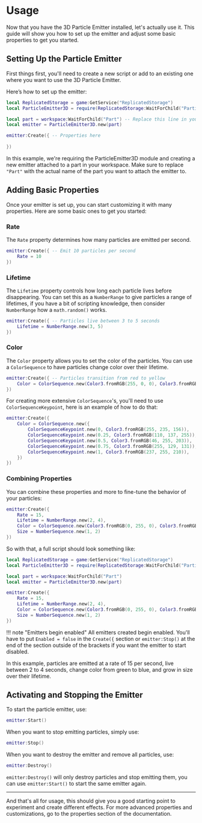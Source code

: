 # Usage

Now that you have the 3D Particle Emitter installed, let's actually use it. This guide will show you how to set up the emitter and adjust some basic properties to get you started. 

## **Setting Up the Particle Emitter**

First things first, you'll need to create a new script or add to an existing one where you want to use the 3D Particle Emitter.

Here’s how to set up the emitter:

```lua
local ReplicatedStorage = game:GetService("ReplicatedStorage")
local ParticleEmitter3D = require(ReplicatedStorage:WaitForChild("ParticleEmitter3D"))

local part = workspace:WaitForChild("Part") -- Replace this line in your game where you want the particles to emit from, this can be either an attachment or a basepart
local emitter = ParticleEmitter3D.new(part)

emitter:Create({ -- Properties here
 
})
```

In this example, we're requiring the ParticleEmitter3D module and creating a new emitter attached to a part in your workspace. Make sure to replace `"Part"` with the actual name of the part you want to attach the emitter to.

## **Adding Basic Properties**

Once your emitter is set up, you can start customizing it with many properties. Here are some basic ones to get you started:

### **Rate**

The `Rate` property determines how many particles are emitted per second.

```lua
emitter:Create({ -- Emit 10 particles per second
    Rate = 10
})
```

### **Lifetime**

The `Lifetime` property controls how long each particle lives before disappearing. You can set this as a `NumberRange` to give particles a range of lifetimes, if you have a bit of scripting knowledge, then consider `NumberRange` how a `math.random()` works.

```lua
emitter:Create({ -- Particles live between 3 to 5 seconds
    Lifetime = NumberRange.new(3, 5)
})
```

### **Color**

The `Color` property allows you to set the color of the particles. You can use a `ColorSequence` to have particles change color over their lifetime.

```lua
emitter:Create({ -- Particles transition from red to yellow
    Color = ColorSequence.new(Color3.fromRGB(255, 0, 0), Color3.fromRGB(255, 255, 0))
})
```

For creating more extensive `ColorSequence`'s, you'll need to use `ColorSequenceKeypoint`, here is an example of how to do that:
```lua
emitter:Create({
	Color = ColorSequence.new({
		ColorSequenceKeypoint.new(0, Color3.fromRGB(255, 235, 156)),
		ColorSequenceKeypoint.new(0.25, Color3.fromRGB(110, 137, 255)),
		ColorSequenceKeypoint.new(0.5, Color3.fromRGB(46, 255, 203)),
		ColorSequenceKeypoint.new(0.75, Color3.fromRGB(255, 129, 131)),
		ColorSequenceKeypoint.new(1, Color3.fromRGB(237, 255, 210)),
	})
})
```


### **Combining Properties**

You can combine these properties and more to fine-tune the behavior of your particles:

```lua
emitter:Create({
    Rate = 15,
    Lifetime = NumberRange.new(2, 4),
    Color = ColorSequence.new(Color3.fromRGB(0, 255, 0), Color3.fromRGB(0, 0, 255)),
    Size = NumberSequence.new(1, 2)
})
```
So with that, a full script should look something like:
```lua
local ReplicatedStorage = game:GetService("ReplicatedStorage")
local ParticleEmitter3D = require(ReplicatedStorage:WaitForChild("ParticleEmitter3D"))

local part = workspace:WaitForChild("Part")
local emitter = ParticleEmitter3D.new(part)

emitter:Create({
    Rate = 15,
    Lifetime = NumberRange.new(2, 4),
    Color = ColorSequence.new(Color3.fromRGB(0, 255, 0), Color3.fromRGB(0, 0, 255)),
    Size = NumberSequence.new(1, 2)
})
```

!!! note "Emitters begin enabled"
    All emitters created begin enabled. You'll have to put `Enabled = false` in the `Create({` section or `emitter:Stop()` at the end of the section outside of the brackets if you want the emitter to start disabled.

In this example, particles are emitted at a rate of 15 per second, live between 2 to 4 seconds, change color from green to blue, and grow in size over their lifetime.

## **Activating and Stopping the Emitter**

To start the particle emitter, use:

```lua
emitter:Start()
```

When you want to stop emitting particles, simply use:

```lua
emitter:Stop()
```

When you want to destroy the emitter and remove all particles, use:

```lua
emitter:Destroy()
```

`emitter:Destroy()` will only destroy particles and stop emitting them, you can use `emitter:Start()` to start the same emitter again.

---

And that's all for usage, this should give you a good starting point to experiment and create different effects. For more advanced properties and customizations, go to the properties section of the documentation.